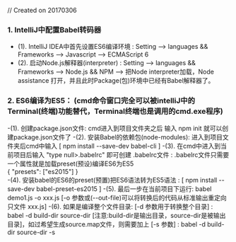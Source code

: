 // Created on 20170306

### 1. IntelliJ中配置Babel转码器
   - (1). IntelliJ IDEA中首先设置ES6编译环境 : Setting --> languages && Frameworks --> Javascript --> ECMAScript 6
   - (2). 启动Node.js解释器(interpreter) : Setting --> languages && Frameworks --> Node.js && NPM --> 把Node interpreter加载，Node assistance 打开，并且此时Package(包)环境中已经有Babel解释器了。

   
### 2. ES6编译为ES5： (cmd命令窗口完全可以被intelliJ中的Terminal(终端)功能替代，Terminal终端也是调用的cmd.exe程序)
  -(1). 创建package.json文件:  cmd进入到项目文件夹之后 输入 npm init 就可以创建package.json文件了
  -(2). 安装Babel的依赖包(node-modules): 进入到项目文件夹后cmd中输入 [ npm install --save-dev babel-cli ]
  -(3). 在cmd中进入到当前项目后输入 "type null>.babelrc" 即可创建 .babelrc文件 : .babelrc文件只需要一个属性就是加载preset(预设)编译ES6为ES5  <br/>
          { "presets": ["es2015"] }      
  -(4). 安装babel的ES6的preset(预置)把ES6语法转为ES5语法 : [ npm install --save-dev babel-preset-es2015 ]
  -(5). 最后一步在当前项目下运行: babel demo1.js -o  xxx.js  [-o 参数或(--out-file)可以将转换后的代码从标准输出重定向只文件 xxx.js]
  -(6). 如果是编译整个文件目录: [-d 参数用于转换整个目录] : babel -d build-dir source-dir [注意:build-dir是输出目录，source-dir是被输出目录]，如过希望生成source.map文件，则需要加上 [-s 参数] : babel -d build-dir source-dir -s
